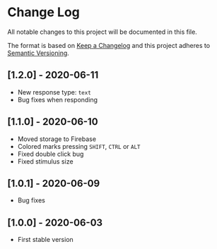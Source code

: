 # Change Log
All notable changes to this project will be documented in this file.
 
The format is based on [Keep a Changelog](http://keepachangelog.com/)
and this project adheres to [Semantic Versioning](http://semver.org/).
 
## [1.2.0] - 2020-06-11
- New response type: ``text``
- Bug fixes when responding

## [1.1.0] - 2020-06-10
- Moved storage to Firebase
- Colored marks pressing ``SHIFT``, ``CTRL`` or ``ALT``
- Fixed double click bug
- Fixed stimulus size

## [1.0.1] - 2020-06-09
- Bug fixes

## [1.0.0] - 2020-06-03
- First stable version